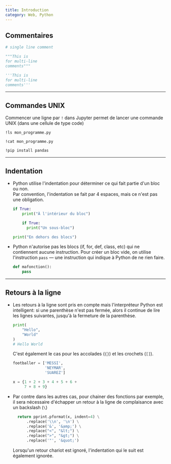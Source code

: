 ```yaml
---
title: Introduction
category: Web, Python
---
```


## Commentaires

``` python
# single line comment

"""This is
for multi-line
comments"""

'''This is
for multi-line
comments'''
```

---

## Commandes UNIX

Commencer une ligne par `!` dans Jupyter permet de lancer une commande UNIX (dans une cellule de type code)

```
!ls mon_programme.py
```
```
!cat mon_programme.py
```
```
!pip install pandas
```

---

## Indentation

* Python utilise l'indentation pour déterminer ce qui fait partie d'un bloc ou non.  
  Par convention, l'indentation se fait par 4 espaces, mais ce n'est pas une obligation.

  ``` python
  if True:
      print("À l'intérieur du bloc")

      if True:
        print("Un sous-bloc")

  print("En dehors des blocs")
  ```

* Python n'autorise pas les blocs (if, for, def, class, etc) qui ne contiennent aucune instruction. Pour créer un bloc vide, on utilise l'instruction `pass` — une instruction qui indique à Python de ne rien faire.

  ``` python
  def mafonction():
      pass
  ```

---

## Retours à la ligne

* Les retours à la ligne sont pris en compte mais l'interpréteur Python est intelligent: si une parenthèse n'est pas fermée, alors il continue de lire les lignes suivantes, jusqu'à la fermeture de la parenthèse.

  ``` python
  print(
      "Hello",
      "World"
  )
  # Hello World
  ```

  C'est également le cas pour les accolades (`{}`) et les crochets (`[]`).

  ``` python
  footballer = ['MESSI',
                'NEYMAR',
                'SUAREZ']
  ```

  ``` python
  x = {1 + 2 + 3 + 4 + 5 + 6 +
       7 + 8 + 9}
  ```

* Par contre dans les autres cas, pour chainer des fonctions par exemple, il sera nécessaire d'échapper un retour à la ligne de complaisance avec un backslash (`\`)

  ``` python
    return pprint.pformat(x, indent=4) \
        .replace('\\n', '\n') \
        .replace('&', '&amp;') \
        .replace("<", "&lt;") \
        .replace(">", "&gt;") \
        .replace('"', '&quot;')

  ```

  Lorsqu'un retour chariot est ignoré, l'indentation qui le suit est également ignorée.